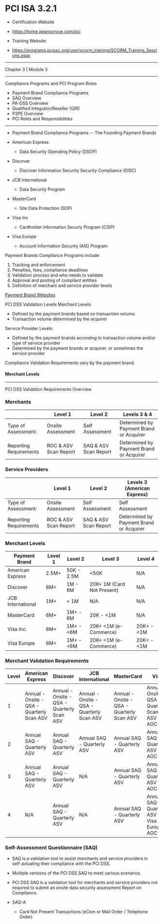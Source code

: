 # PCI ISA 3.2.1

- Certification Website
- <https://home.pearsonvue.com/pci>

- Training Website:
- <https://programs.pcissc.org/user/scorm_training/SCORM_Training_Sessions.aspx>

---
Chapter 3 | Module 3

---

Compliance Programs and PCI Program Roles

- Payment Brand Compliance Programs
- SAQ Overview
- PA-DSS Overview
- Qualified Integrator/Reseller (QIR)
- P2PE Overview
- PCI Roles and Responsibilities

---

- Payment Brand Compliance Programs
 -- The Founding Payment Brands

- American Express
  - Data Security Operating Policy (DSOP)
- Discover
  - Discover Information Security Security Compliance (DISC)
- JCB International
  - Data Security Program
- MasterCard
  - Site Data Protection (SDP)
- Visa Inc
  - Cardholder Information Securiy Program (CISP)
- Visa Europe
  - Account Information Security (AIS) Program

Payment Brands Compliance Programs include

1. Tracking and enforcement
2. Penalties, fees, compliance deadlines
3. Validation process and who needs to validate
4. Approval and posting of compliant entities
5. Definition of merchant and service provider levels

[Payment Brand Websites](https://pcissc.secure.force.com/faq/articles/Frequently_Asked_Question/How-do-I-contact-the-payment-card-brands?q=contact+brand&l=en_US&fs=Search&)

PCI DSS Validation Levels
Merchant Levels

- Defined by the payment brands based on transaction volume.
- Transaction volume determined by the acquirer

Service Provider Levels

- Defined by the payment brands according to transaction volume and/or type of service provider
- Determined by the payment brands or acquirer, or sometimes the service provider

Compliance Validation Requirements vary by the payment brand.

#### Merchant Levels

---

PCI DSS Validation Requirements Overview

### Merchants

|   | Level 1 | Level 2 | Levels 3 & 4 | 
| ----------- | ----------- | ----------- | ----------- |
| Type of Assessment: | Onsite Assessment | Self Assessment | Determined by Payment Brand or Acquirer |
| Reporting Requirements | ROC & ASV Scan Report | SAQ & ASV Scan Report | Determined by Payment Brand or Acquirer |

### Service Providers

|   | Level 1 | Level 2 | Levels 3 (American Express) | 
| ----------- | ----------- | ----------- | ----------- |
| Type of Assessment: | Onsite Assessment | Self Assessment | Self Assessment | 
| Reporting Requirements | ROC & ASV Scan Report | SAQ & ASV Scan Report | Determined by Payment Brand or Acquirer |

### Merchant Levels

| Payment Brand | Level 1 | Level 2 | Level 3 | Level 4 | 
|----------- | -----------| -----------| -----------| -----------|
|American Express |2.5M+ |50K - 2.5M|<50K |N/A  |
|Discover |6M+ |1M - 6M|20K+ 1M (Card Not Present)|N/A|
|JCB International |1M+ |< 1M |N/A |N/A|
|MasterCard |6M+ |1M+  - 6M |20K - <1M| N/A|
|Visa Inc.|6M+ |1M+ - <6M |20K+ <1M (e-Commerce)|20K< - <1M |
|Visa Europe |6M+ |1M+ - <6M |20K+ <1M (e-Commerce)|20K< - <1M |

### Merchant Validation Requirements

| Level | American Express | Discover | JCB International | MasterCard | Visa |
|----------- | -----------| -----------| -----------| -----------| -----------|
|1|Annual - Onsite - QSA - Quarterly Scan ASV |Annual - Onsite - QSA - Quarterly Scan ASV |Annual - Onsite - QSA - Quarterly Scan ASV |Annual - Onsite - QSA - Quarterly Scan ASV |Annual - Onsite - QSA - Quarterly Scan ASV - AOC|
|2|Annual SAQ - Quarterly ASV|Annual SAQ - Quarterly ASV|Annual SAQ - Quarterly ASV|Annual SAQ - Quarterly ASV|Annual SAQ - Quarterly ASV - AOC|
|3|Annual SAQ - Quarterly ASV|Annual SAQ - Quarterly ASV|N/A|Annual SAQ - Quarterly ASV|Annual SAQ - Quarterly ASV - AOC|
|4|N/A|Annual SAQ - Quarterly ASV|N/A|Annual SAQ - Quarterly ASV|Annual SAQ - Quarterly ASV - Visa Europe AOC|


### Self-Assessment Questionnaire (SAQ)

- SAQ is a validation tool to assist merchants and service providers in self-avluating their compliance with the PCI DSS.
- Multiple versions of the PCI DSS SAQ to meet various scenarios.
- PCI DSS SAQ is a validation tool for merchants and service providers not required to submit an onsite data security assessment Report on Compliance.

- SAQ-A
    - Card Not Present Transactions (eCom or Mail Order / Telephone Order)